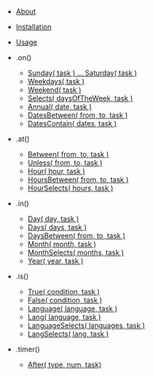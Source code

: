 - [About](/#about)
- [Installation](/#installation)
- [Usage](/#usage)
- .on()

  - [Sunday( task ) ... Saturday( task )](/#sunday-task-saturday-task-)
  - [Weekdays( task )](/#weekdays-task-)
  - [Weekend( task )](/#weekend-task-)
  - [Selects( daysOfTheWeek, task )](/#selects-daysoftheweek-task-)
  - [Annual( date, task )](/#annual-date-task-)
  - [DatesBetween( from, to, task )](/#datesbetween-from-to-task-)
  - [DatesContain( dates, task )](/#datescontain-dates-task-)

- .at()

  - [Between( from, to, task )](/#between-from-to-task-)
  - [Unless( from, to, task )](/#unless-from-to-task-)
  - [Hour( hour, task )](/#hour-hour-task-)
  - [HoursBetween( from, to, task )](/#hoursbetween-from-to-task-)
  - [HourSelects( hours, task )](/#hourselects-hours-task-)

- .in()

  - [Day( day, task )](/#day-day-task-)
  - [Days( days, task )](/#days-days-task-)
  - [DaysBetween( from, to, task )](/#daysbetween-from-to-task-)
  - [Month( month, task )](/#month-month-task-)
  - [MonthSelects( months, task )](/#monthselects-months-task-)
  - [Year( year, task )](/#year-year-task-)

- .is()

  - [True( condition, task )](/#true-condition-task-)
  - [False( condition, task )](/#false-condition-task-)
  - [Language( language, task )](/#language-language-task-web-browser-only)
  - [Lang( language, task )](/#lang-language-task-web-browser-only)
  - [LanguageSelects( languages, task ) ](/#languageselects-languages-task-web-browser-only)
  - [LangSelects( lang, task )](/#langselects-lang-task-web-browser-only)


- .timer()

  - [After( type, num, task)](/#after-type-num-task)
